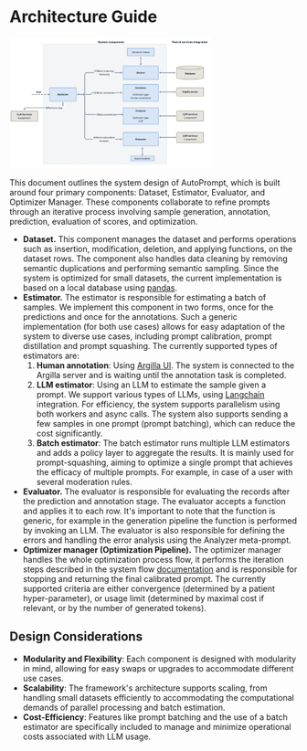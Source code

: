 # Architecture Guide
<img src="./arch_overview.png" alt="Architecture overview" width="70%">

This document outlines the system design of AutoPrompt, which is built around four primary components: Dataset, Estimator, Evaluator, and Optimizer Manager. These components collaborate to refine prompts through an iterative process involving sample generation, annotation, prediction, evaluation of scores, and optimization.

* __Dataset.__ This component manages the dataset and performs operations such as insertion, modification, deletion, and applying functions,  on the dataset rows. The component also handles data cleaning by removing semantic duplications and performing semantic sampling. Since the system is optimized for small datasets, the current implementation is based on a local database using [pandas](https://pandas.pydata.org).
* __Estimator.__ The estimator is responsible for estimating a batch of samples. We implement this component in two forms, once for the predictions and once for the annotations. Such a generic implementation (for both use cases) allows for easy adaptation of the system to diverse use cases, including  prompt calibration, prompt distillation and prompt squashing. The currently supported types of estimators are:
    1. __Human annotation__: Using [Argilla UI](https://docs.argilla.io/en/latest/index.html#). The system is connected to the Argilla server and is waiting until the annotation task is completed.
    2. __LLM estimator__: Using an LLM to estimate the sample given a prompt. We support various types of LLMs, using [Langchain](https://python.langchain.com/docs/get_started/introduction) integration. For efficiency, the system supports parallelism using both workers and async calls. The system also supports sending a few samples in one prompt (prompt batching), which can reduce the cost significantly.
    3. __Batch estimator__: The batch estimator runs multiple LLM estimators and adds a policy layer to aggregate the results. It is mainly used for prompt-squashing, aiming to optimize a single prompt that achieves the efficacy of multiple prompts. For example, in case of a user with several moderation rules.
* __Evaluator.__ The evaluator is responsible for evaluating the records after the prediction and annotation stage. The evaluator accepts a function and applies it to each row. It's important to note that the function is generic, for example in the generation pipeline the function is performed by invoking an LLM. The evaluator is also responsible for defining the errors and handling the error analysis using the Analyzer meta-prompt.
* __Optimizer manager (Optimization Pipeline).__ The optimizer manager handles the whole optimization process flow, it performs the iteration steps described in the system flow [documentation](how-it-works.md) and is responsible for stopping and returning the final calibrated prompt. The currently supported criteria are either convergence (determined by a patient hyper-parameter), or usage limit (determined by maximal cost if relevant, or by the number of generated tokens).

## Design Considerations

- **Modularity and Flexibility**: Each component is designed with modularity in mind, allowing for easy swaps or upgrades to accommodate different use cases.
- **Scalability**: The framework's architecture supports scaling, from handling small datasets efficiently to accommodating the computational demands of parallel processing and batch estimation.
- **Cost-Efficiency**: Features like prompt batching and the use of a batch estimator are specifically included to manage and minimize operational costs associated with LLM usage.
